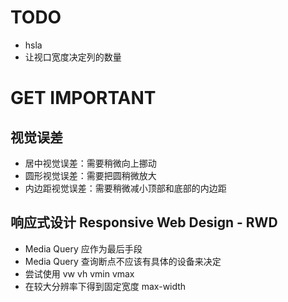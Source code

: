 # TODO

- hsla
- 让视口宽度决定列的数量

# GET IMPORTANT

## 视觉误差

- 居中视觉误差：需要稍微向上挪动
- 圆形视觉误差：需要把圆稍微放大
- 内边距视觉误差：需要稍微减小顶部和底部的内边距


## 响应式设计 Responsive Web Design - RWD

- Media Query 应作为最后手段
- Media Query 查询断点不应该有具体的设备来决定
- 尝试使用 vw vh vmin vmax
- 在较大分辨率下得到固定宽度 max-width
